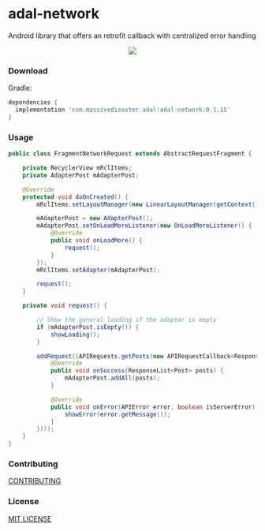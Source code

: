 # adal-network
Android library that offers an retrofit callback with centralized error handling

<div align="center">
  <img src="art/adal-network.gif" />
</div>

### Download

Gradle:

```gradle
dependencies {
  implementation 'com.massivedisaster.adal:adal-network:0.1.15'
}
```
### Usage
```java
public class FragmentNetworkRequest extends AbstractRequestFragment {

    private RecyclerView mRclItems;
    private AdapterPost mAdapterPost;   

    @Override
    protected void doOnCreated() {
        mRclItems.setLayoutManager(new LinearLayoutManager(getContext()));

        mAdapterPost = new AdapterPost();
        mAdapterPost.setOnLoadMoreListener(new OnLoadMoreListener() {
            @Override
            public void onLoadMore() {
                request();
            }
        });
        mRclItems.setAdapter(mAdapterPost);

        request();
    }

    private void request() {

        // Show the general loading if the adapter is empty
        if (mAdapterPost.isEmpty()) {
            showLoading();
        }

        addRequest((APIRequests.getPosts(new APIRequestCallback<ResponseList<Post>>(getContext()) {
            @Override
            public void onSuccess(ResponseList<Post> posts) {
                mAdapterPost.addAll(posts);
            }

            @Override
            public void onError(APIError error, boolean isServerError) {
                showError(error.getMessage());
            }
        })));
    }
}
```
### Contributing
[CONTRIBUTING](../CONTRIBUTING.md)

### License
[MIT LICENSE](../LICENSE.md)